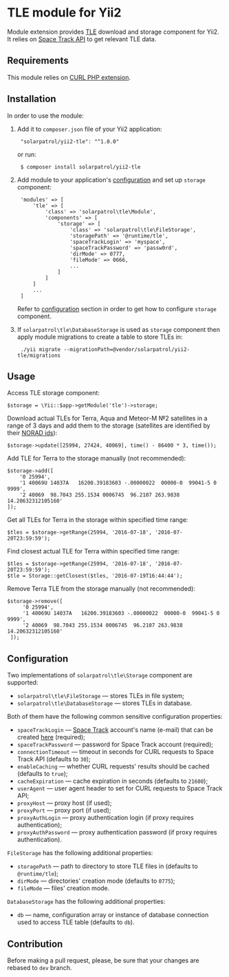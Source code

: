 # TLE module for Yii2

Module extension provides [TLE](https://en.wikipedia.org/wiki/Two-line_element_set) download and storage component
for Yii2. It relies on [Space Track API](https://www.space-track.org/documentation#/api) to get relevant TLE data.

## Requirements

This module relies on [CURL PHP extension](http://php.net/manual/book.curl.php).

## Installation

In order to use the module:

1. Add it to `composer.json` file of your Yii2 application:

        "solarpatrol/yii2-tle": "^1.0.0"

    or run:
    
        $ composer install solarpatrol/yii2-tle

2. Add module to your application's [configuration](http://www.yiiframework.com/doc-2.0/guide-concept-configurations.html)
and set up `storage` component:

        'modules' => [
            'tle' => [
                'class' => 'solarpatrol\tle\Module',
                'components' => [
                    'storage' => [
                        'class' => 'solarpatrol\tle\FileStorage',
                        'storagePath' => '@runtime/tle',
                        'spaceTrackLogin' => 'myspace',
                        'spaceTrackPassword' => 'passw0rd',
                        'dirMode' => 0777,
                        'fileMode' => 0666,
                        ...
                    ]
                ]
            ]
            ...
        ]

    Refer to [configuration](#configuration) section in order to get how to configure `storage` component.

3. If `solarpatrol\tle\DatabaseStorage` is used as `storage` component then apply module migrations to create a table
to store TLEs in:

        ./yii migrate --migrationPath=@vendor/solarpatrol/yii2-tle/migrations
        
## Usage        

Access TLE storage component:

    $storage = \Yii::$app->getModule('tle')->storage;

Download actual TLEs for Terra, Aqua and Meteor-M №2 satellites in a range of 3 days and add them to the storage
(satellites are identified by their [NORAD ids](https://en.wikipedia.org/wiki/Satellite_Catalog_Number)):

    $storage->update([25994, 27424, 40069], time() - 86400 * 3, time());
    
Add TLE for Terra to the storage manually (not recommended):

    $storage->add([
        '0 25994',
        '1 40069U 14037A   16200.39183603 -.00000022  00000-0  99041-5 0  9999',
        '2 40069  98.7043 255.1534 0006745  96.2107 263.9838 14.20632312105160'
    ]);
    
Get all TLEs for Terra in the storage within specified time range:
    
    $tles = $storage->getRange(25994, '2016-07-18', '2016-07-20T23:59:59');
    
Find closest actual TLE for Terra within specified time range:

    $tles = $storage->getRange(25994, '2016-07-18', '2016-07-20T23:59:59');
    $tle = Storage::getClosest($tles, '2016-07-19T16:44:44');
    
Remove Terra TLE from the storage manually (not recommended):

    $storage->remove([
         '0 25994',
         '1 40069U 14037A   16200.39183603 -.00000022  00000-0  99041-5 0  9999',
         '2 40069  98.7043 255.1534 0006745  96.2107 263.9838 14.20632312105160'
     ]); 

## Configuration

Two implementations of `solarpatrol\tle\Storage` component are supported:

- `solarpatrol\tle\FileStorage` — stores TLEs in file system;
- `solarpatrol\tle\DatabaseStorage` — stores TLEs in database.

Both of them have the following common sensitive configuration properties:

- `spaceTrackLogin` — [Space Track](https://www.space-track.org/) account's name (e-mail) that can be created
[here](https://www.space-track.org/auth/createAccount) (required);
- `spaceTrackPassword` — password for Space Track account (required);
- `connectionTimeout` — timeout in seconds for CURL requests to Space Track API (defaults to `30`);
- `enableCaching` — whether CURL requests' results should be cached (defaults to `true`);
- `cacheExpiration` — cache expiration in seconds (defaults to `21600`);
- `userAgent` — user agent header to set for CURL requests to Space Track API;
- `proxyHost` — proxy host (if used);
- `proxyPort` — proxy port (if used);
- `proxyAuthLogin` — proxy authentication login (if proxy requires authentication);
- `proxyAuthPassword` — proxy authentication password (if proxy requires authentication).

`FileStorage` has the following additional properties:

- `storagePath` — path to directory to store TLE files in (defaults to `@runtime/tle`);
- `dirMode` — directories' creation mode (defaults to `0775`);
- `fileMode` — files' creation mode.

`DatabaseStorage` has the following additional properties:

- `db` — name, configuration array or instance of database connection used to access TLE table (defaults to `db`).

## Contribution

Before making a pull request, please, be sure that your changes are rebased to `dev` branch.